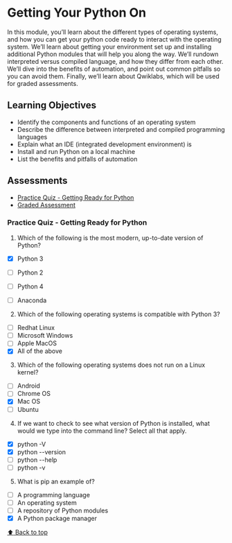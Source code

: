 # Getting Your Python On

In this module, you’ll learn about the different types of operating systems, and how you can get your python code ready to interact with the operating system. We’ll learn about getting your environment set up and installing additional Python modules that will help you along the way. We’ll rundown interpreted versus compiled language, and how they differ from each other. We’ll dive into the benefits of automation, and point out common pitfalls so you can avoid them. Finally, we’ll learn about Qwiklabs, which will be used for graded assessments.

## Learning Objectives

- Identify the components and functions of an operating system
- Describe the difference between interpreted and compiled programming languages
- Explain what an IDE (integrated development environment) is
- Install and run Python on a local machine
- List the benefits and pitfalls of automation

## Assessments

- [Practice Quiz - Getting Ready for Python](###Practice-Quiz---Getting-Ready-for-Python)
- [Graded Assessment](#Graded-Assessment)



### Practice Quiz - Getting Ready for Python

1. Which of the following is the most modern, up-to-date version of Python?

- [x] Python 3
- [ ] Python 2
- [ ] Python 4
- [ ] Anaconda


2. Which of the following operating systems is compatible with Python 3?

- [ ] Redhat Linux
- [ ] Microsoft Windows
- [ ] Apple MacOS
- [x] All of the above

3. Which of the following operating systems does not run on a Linux kernel?

- [ ] Android
- [ ] Chrome OS
- [x] Mac OS
- [ ] Ubuntu

4. If we want to check to see  what version of Python is installed, what would we type into the command line? Select all that apply.

- [x] python -V
- [x] python --version
- [ ] python --help
- [ ] python -v

5. What is pip an example of?

- [ ] A programming language
- [ ] An operating system
- [ ] A repository of Python modules
- [x] A Python package manager

[ :arrow_up: Back to top](#Getting-Your-Python-On)
